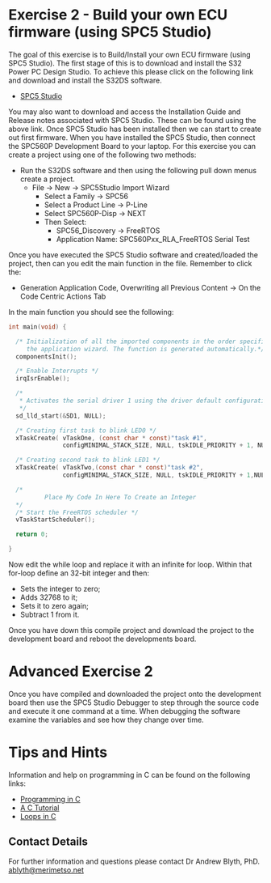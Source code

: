 # Exercise 2 - Build your own ECU firmware (using SPC5 Studio)

The goal of this exercise is to Build/Install your own ECU firmware (using SPC5 Studio). The first stage of this is to download and install the S32 Power PC Design Studio. To achieve this please click on the following link and download and install the S32DS software.

* [SPC5 Studio](https://www.st.com/content/st_com/en/products/development-tools/software-development-tools/spc5-software-development-tools/spc5-studio.html)

You may also want to download and access the Installation Guide and Release notes associated with SPC5 Studio. These can be found using the above link. Once SPC5 Studio has been installed then we can start to create out first firmware. When you have installed the SPC5 Studio, then connect the SPC560P Development Board to your laptop. For this exercise you can create a project using one of the following two methods:

* Run the S32DS software and then using the following pull down menus create a project.
  * File -> New -> SPC5Studio Import Wizard
    * Select a Family -> SPC56
    * Select a Product Line -> P-Line
    * Select SPC560P-Disp -> NEXT
    * Then Select:
      * SPC56_Discovery -> FreeRTOS
      * Application Name: SPC560Pxx_RLA_FreeRTOS Serial Test

Once you have executed the SPC5 Studio software and created/loaded the project, then can you edit the main function in the file. Remember to click the:

* Generation Application Code, Overwriting all Previous Content -> On the Code Centric Actions Tab

In the main function you should see the following:
```c
int main(void) {

  /* Initialization of all the imported components in the order specified in
     the application wizard. The function is generated automatically.*/
  componentsInit();

  /* Enable Interrupts */
  irqIsrEnable();

  /*
   * Activates the serial driver 1 using the driver default configuration.
   */
  sd_lld_start(&SD1, NULL);

  /* Creating first task to blink LED0 */
  xTaskCreate( vTaskOne, (const char * const)"task #1",
               configMINIMAL_STACK_SIZE, NULL, tskIDLE_PRIORITY + 1, NULL );

  /* Creating second task to blink LED1 */
  xTaskCreate( vTaskTwo,(const char * const)"task #2",
               configMINIMAL_STACK_SIZE, NULL, tskIDLE_PRIORITY + 1,NULL );

  /*
          Place My Code In Here To Create an Integer
  */
  /* Start the FreeRTOS scheduler */
  vTaskStartScheduler();

  return 0;

}
```
Now edit the while loop and replace it with an infinite for loop. Within that for-loop define an 32-bit integer and then:
* Sets the integer to zero;
* Adds 32768 to it;
* Sets it to zero again;
* Subtract 1 from it.

Once you have down this compile project and download the project to the development board and reboot the developments board.

# Advanced Exercise 2

Once you have compiled and downloaded the project onto the development board then use the SPC5 Studio Debugger to step through the source code and execute it one command at a time. When debugging the software examine the variables and see how they change over time.

# Tips and Hints
Information and help on programming in C can be found on the following links:
* [Programming in C](https://beginnersbook.com/2014/01/c-program-structure/)
* [A C Tutorial](https://www.cprogramming.com/tutorial/c-tutorial.html?inl=nv)
* [Loops in C](https://www.tutorialspoint.com/cprogramming/c_loops.htm)

## Contact Details

For further information and questions please contact Dr Andrew Blyth, PhD. <ablyth@merimetso.net>
